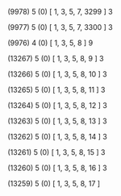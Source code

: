 (9978) 5 (0) [ 1, 3, 5, 7, 3299 ] 3 


(9977) 5 (0) [ 1, 3, 5, 7, 3300 ] 3 


(9976) 4 (0) [ 1, 3, 5, 8 ] 9 


(13267) 5 (0) [ 1, 3, 5, 8, 9 ] 3 


(13266) 5 (0) [ 1, 3, 5, 8, 10 ] 3 


(13265) 5 (0) [ 1, 3, 5, 8, 11 ] 3 


(13264) 5 (0) [ 1, 3, 5, 8, 12 ] 3 


(13263) 5 (0) [ 1, 3, 5, 8, 13 ] 3 


(13262) 5 (0) [ 1, 3, 5, 8, 14 ] 3 


(13261) 5 (0) [ 1, 3, 5, 8, 15 ] 3 


(13260) 5 (0) [ 1, 3, 5, 8, 16 ] 3 


(13259) 5 (0) [ 1, 3, 5, 8, 17 ]  

